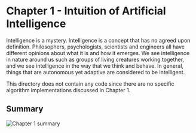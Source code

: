 # Chapter 1 - Intuition of Artificial Intelligence
Intelligence is a mystery. Intelligence is a concept that has no agreed upon definition. Philosophers, psychologists, scientists and engineers all have different opinions about what it is and how it emerges. We see intelligence in nature around us such as groups of living creatures working together, and we see intelligence in the way that we think and behave. In general, things that are autonomous yet adaptive are considered to be intelligent.

This directory does not contain any code since there are no specific algorithm implementations discussed in Chapter 1.

## Summary
![Chapter 1 summary](readme_assets/Ch1-Summary.png)
